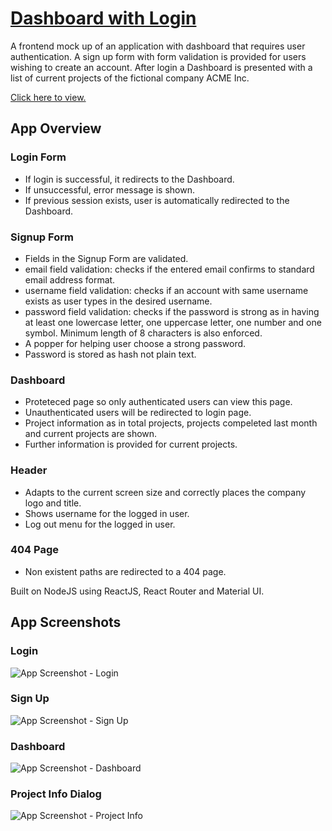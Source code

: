# [Dashboard with Login](https://dashboardapp.pages.dev/dashboard)

A frontend mock up of an application with dashboard that requires user authentication. A sign up form with form validation is provided for users wishing to create an account. After login a Dashboard is presented with a list of current projects of the fictional company ACME Inc.

[Click here to view.](https://dashboardapp.pages.dev/dashboard)

## App Overview

### Login Form

* If login is successful, it redirects to the Dashboard.
* If unsuccessful, error message is shown.
* If previous session exists, user is automatically redirected to the Dashboard.

### Signup Form

* Fields in the Signup Form are validated.
* email field validation: checks if the entered email confirms to standard email address format. 
* username field validation: checks if an account with same username exists as user types in the desired username.
* password field validation: checks if the password is strong as in having at least one lowercase letter, one uppercase letter, one number and one symbol. Minimum length of 8 characters is also enforced.
* A popper for helping user choose a strong password.
* Password is stored as hash not plain text.

### Dashboard

* Proteteced page so only authenticated users can view this page.
* Unauthenticated users will be redirected to login page.
* Project information as in total projects, projects compeleted last month and current projects are shown.
* Further information is provided for current projects.

### Header

* Adapts to the current screen size and correctly places the company logo and title.
* Shows username for the logged in user.
* Log out menu for the logged in user.

### 404 Page

* Non existent paths are redirected to a 404 page.

Built on NodeJS using ReactJS, React Router and Material UI.

## App Screenshots

### Login
![App Screenshot - Login](<screenshots/Login.png> "Login Page")

### Sign Up
![App Screenshot - Sign Up](<screenshots/SignUp.png> "Sign Up Page")

### Dashboard
![App Screenshot - Dashboard](<screenshots/Dashboard.png> "Dashboard Page")  

### Project Info Dialog
![App Screenshot - Project Info](<screenshots/ProjectInfo.png> "Project Information")  








